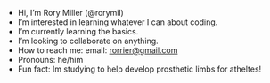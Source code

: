 - Hi, I’m Rory Miller (@rorymil)
- I’m interested in learning whatever I can about coding.
- I’m currently learning the basics.
- I’m looking to collaborate on anything.
- How to reach me:
  email: rorrier@gmail.com
- Pronouns: he/him
- Fun fact: Im studying to help develop prosthetic limbs for atheltes!
